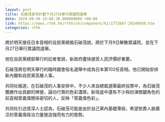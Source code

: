 ```yaml
---
layout: post
title: 石破茂宣布計劃下月27日舉行眾議院選舉
date: 2024-09-30 15:06:30.000000000 +08:00
link: https://news.rthk.hk/rthk/ch/component/k2/1772667-20240930.htm
categories: rthk
---
```


將於明天接任日本首相的自民黨總裁石破茂說，將於下月9日解散眾議院，並在下月27日舉行眾議院選舉。

他在自民黨總部舉行的記者會說，新政府盡快接受人民評價好重要。

石破茂將在明天舉行的臨時國會指名選舉中成為日本第102任首相。他已開始安排新內閣和自民黨高層人事。

共同社報道，在石破茂的人事安排中，不少人來自總裁選舉最終投票中，為石破茂獲勝作出貢獻的陣營，論功行賞的色彩濃厚。新班底中還有不少與扮演關鍵角色的前首相菅義偉關係密切的人，反映「菅義偉色彩」。

共同社引述資深人士認為，石破茂可能是由於自己黨內基礎薄弱，希望依靠人脈廣泛的菅義偉政治力量營造強而有力的態勢。
